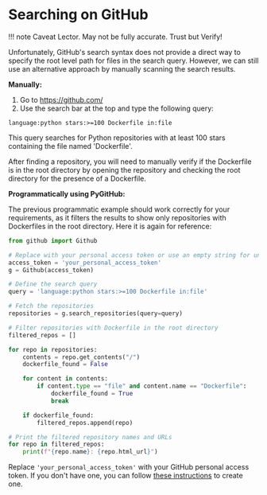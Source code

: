 # Searching on GitHub


!!! note
    Caveat Lector. May not be fully accurate. Trust but Verify!

Unfortunately, GitHub's search syntax
does not provide a direct way to specify the root level path for files in the
search query. However, we can still use an alternative approach by manually
scanning the search results.

**Manually:**

1. Go to https://github.com/
2. Use the search bar at the top and type the following query:

```
language:python stars:>=100 Dockerfile in:file
```

This query searches for Python repositories with at least 100 stars containing
the file named 'Dockerfile'.

After finding a repository, you will need to manually verify if the Dockerfile
is in the root directory by opening the repository and checking the root
directory for the presence of a Dockerfile.

**Programmatically using PyGitHub:**

The previous programmatic example should work correctly for your requirements,
as it filters the results to show only repositories with Dockerfiles in the root
directory. Here it is again for reference:

```python
from github import Github

# Replace with your personal access token or use an empty string for unauthenticated requests (limited rate)
access_token = 'your_personal_access_token'
g = Github(access_token)

# Define the search query
query = 'language:python stars:>=100 Dockerfile in:file'

# Fetch the repositories
repositories = g.search_repositories(query=query)

# Filter repositories with Dockerfile in the root directory
filtered_repos = []

for repo in repositories:
    contents = repo.get_contents("/")
    dockerfile_found = False

    for content in contents:
        if content.type == "file" and content.name == "Dockerfile":
            dockerfile_found = True
            break

    if dockerfile_found:
        filtered_repos.append(repo)

# Print the filtered repository names and URLs
for repo in filtered_repos:
    print(f"{repo.name}: {repo.html_url}")
```

Replace `'your_personal_access_token'` with your GitHub personal access token.
If you don't have one, you can
follow [these instructions](https://docs.github.com/en/authentication/keeping-your-account-and-data-secure/creating-a-personal-access-token)
to create one.